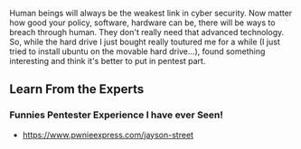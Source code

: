 Human beings will always be the weakest link in cyber security. Now matter how good your policy, software, hardware can be, there will be ways to breach through human. They don't really need that advanced technology.
So, while the hard drive I just bought really toutured me for a while (I just tried to install ubuntu on the movable hard drive...), found something interesting and think it's better to put in pentest part.

## Learn From the Experts
### Funnies Pentester Experience I have ever Seen!
* https://www.pwnieexpress.com/jayson-street
